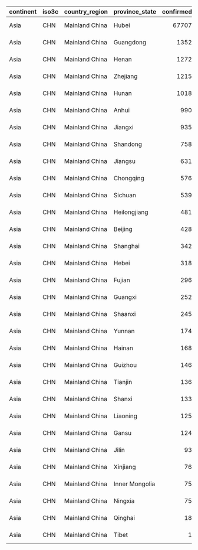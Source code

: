 

|continent |iso3c |country_region |province_state | confirmed|who_region_code.x |who_region.x    |world_bank_income_group.x |world_bank_income_group_code.x |world_bank_income_group_gni_reference_year.x |world_bank_income_group_release_date.x | deaths|who_region_code.y |who_region.y    |world_bank_income_group.y |world_bank_income_group_code.y |world_bank_income_group_gni_reference_year.y |world_bank_income_group_release_date.y | recovered|who_region_code |who_region      |world_bank_income_group |world_bank_income_group_code |world_bank_income_group_gni_reference_year |world_bank_income_group_release_date | global_confirmed_pct| global_death_pct| global_recovered_pct|
|:---------|:-----|:--------------|:--------------|---------:|:-----------------|:---------------|:-------------------------|:------------------------------|:--------------------------------------------|:--------------------------------------|------:|:-----------------|:---------------|:-------------------------|:------------------------------|:--------------------------------------------|:--------------------------------------|---------:|:---------------|:---------------|:-----------------------|:----------------------------|:------------------------------------------|:------------------------------------|--------------------:|----------------:|--------------------:|
|Asia      |CHN   |Mainland China |Hubei          |     67707|WPR               |Western Pacific |Upper middle income       |WB_UMI                         |2017                                         |2018                                   |   2986|WPR               |Western Pacific |Upper middle income       |WB_UMI                         |2017                                         |2018                                   |     45235|WPR             |Western Pacific |Upper middle income     |WB_UMI                       |2017                                       |2018                                 |               61.644|           78.517|               74.527|
|Asia      |CHN   |Mainland China |Guangdong      |      1352|WPR               |Western Pacific |Upper middle income       |WB_UMI                         |2017                                         |2018                                   |      7|WPR               |Western Pacific |Upper middle income       |WB_UMI                         |2017                                         |2018                                   |      1256|WPR             |Western Pacific |Upper middle income     |WB_UMI                       |2017                                       |2018                                 |                1.231|            0.184|                2.069|
|Asia      |CHN   |Mainland China |Henan          |      1272|WPR               |Western Pacific |Upper middle income       |WB_UMI                         |2017                                         |2018                                   |     22|WPR               |Western Pacific |Upper middle income       |WB_UMI                         |2017                                         |2018                                   |      1247|WPR             |Western Pacific |Upper middle income     |WB_UMI                       |2017                                       |2018                                 |                1.158|            0.578|                2.055|
|Asia      |CHN   |Mainland China |Zhejiang       |      1215|WPR               |Western Pacific |Upper middle income       |WB_UMI                         |2017                                         |2018                                   |      1|WPR               |Western Pacific |Upper middle income       |WB_UMI                         |2017                                         |2018                                   |      1161|WPR             |Western Pacific |Upper middle income     |WB_UMI                       |2017                                       |2018                                 |                1.106|            0.026|                1.913|
|Asia      |CHN   |Mainland China |Hunan          |      1018|WPR               |Western Pacific |Upper middle income       |WB_UMI                         |2017                                         |2018                                   |      4|WPR               |Western Pacific |Upper middle income       |WB_UMI                         |2017                                         |2018                                   |       968|WPR             |Western Pacific |Upper middle income     |WB_UMI                       |2017                                       |2018                                 |                0.927|            0.105|                1.595|
|Asia      |CHN   |Mainland China |Anhui          |       990|WPR               |Western Pacific |Upper middle income       |WB_UMI                         |2017                                         |2018                                   |      6|WPR               |Western Pacific |Upper middle income       |WB_UMI                         |2017                                         |2018                                   |       984|WPR             |Western Pacific |Upper middle income     |WB_UMI                       |2017                                       |2018                                 |                0.901|            0.158|                1.621|
|Asia      |CHN   |Mainland China |Jiangxi        |       935|WPR               |Western Pacific |Upper middle income       |WB_UMI                         |2017                                         |2018                                   |      1|WPR               |Western Pacific |Upper middle income       |WB_UMI                         |2017                                         |2018                                   |       919|WPR             |Western Pacific |Upper middle income     |WB_UMI                       |2017                                       |2018                                 |                0.851|            0.026|                1.514|
|Asia      |CHN   |Mainland China |Shandong       |       758|WPR               |Western Pacific |Upper middle income       |WB_UMI                         |2017                                         |2018                                   |      6|WPR               |Western Pacific |Upper middle income       |WB_UMI                         |2017                                         |2018                                   |       642|WPR             |Western Pacific |Upper middle income     |WB_UMI                       |2017                                       |2018                                 |                0.690|            0.158|                1.058|
|Asia      |CHN   |Mainland China |Jiangsu        |       631|WPR               |Western Pacific |Upper middle income       |WB_UMI                         |2017                                         |2018                                   |      0|WPR               |Western Pacific |Upper middle income       |WB_UMI                         |2017                                         |2018                                   |       612|WPR             |Western Pacific |Upper middle income     |WB_UMI                       |2017                                       |2018                                 |                0.574|            0.000|                1.008|
|Asia      |CHN   |Mainland China |Chongqing      |       576|WPR               |Western Pacific |Upper middle income       |WB_UMI                         |2017                                         |2018                                   |      6|WPR               |Western Pacific |Upper middle income       |WB_UMI                         |2017                                         |2018                                   |       527|WPR             |Western Pacific |Upper middle income     |WB_UMI                       |2017                                       |2018                                 |                0.524|            0.158|                0.868|
|Asia      |CHN   |Mainland China |Sichuan        |       539|WPR               |Western Pacific |Upper middle income       |WB_UMI                         |2017                                         |2018                                   |      3|WPR               |Western Pacific |Upper middle income       |WB_UMI                         |2017                                         |2018                                   |       464|WPR             |Western Pacific |Upper middle income     |WB_UMI                       |2017                                       |2018                                 |                0.491|            0.079|                0.764|
|Asia      |CHN   |Mainland China |Heilongjiang   |       481|WPR               |Western Pacific |Upper middle income       |WB_UMI                         |2017                                         |2018                                   |     13|WPR               |Western Pacific |Upper middle income       |WB_UMI                         |2017                                         |2018                                   |       412|WPR             |Western Pacific |Upper middle income     |WB_UMI                       |2017                                       |2018                                 |                0.438|            0.342|                0.679|
|Asia      |CHN   |Mainland China |Beijing        |       428|WPR               |Western Pacific |Upper middle income       |WB_UMI                         |2017                                         |2018                                   |      8|WPR               |Western Pacific |Upper middle income       |WB_UMI                         |2017                                         |2018                                   |       308|WPR             |Western Pacific |Upper middle income     |WB_UMI                       |2017                                       |2018                                 |                0.390|            0.210|                0.507|
|Asia      |CHN   |Mainland China |Shanghai       |       342|WPR               |Western Pacific |Upper middle income       |WB_UMI                         |2017                                         |2018                                   |      3|WPR               |Western Pacific |Upper middle income       |WB_UMI                         |2017                                         |2018                                   |       314|WPR             |Western Pacific |Upper middle income     |WB_UMI                       |2017                                       |2018                                 |                0.311|            0.079|                0.517|
|Asia      |CHN   |Mainland China |Hebei          |       318|WPR               |Western Pacific |Upper middle income       |WB_UMI                         |2017                                         |2018                                   |      6|WPR               |Western Pacific |Upper middle income       |WB_UMI                         |2017                                         |2018                                   |       307|WPR             |Western Pacific |Upper middle income     |WB_UMI                       |2017                                       |2018                                 |                0.290|            0.158|                0.506|
|Asia      |CHN   |Mainland China |Fujian         |       296|WPR               |Western Pacific |Upper middle income       |WB_UMI                         |2017                                         |2018                                   |      1|WPR               |Western Pacific |Upper middle income       |WB_UMI                         |2017                                         |2018                                   |       295|WPR             |Western Pacific |Upper middle income     |WB_UMI                       |2017                                       |2018                                 |                0.269|            0.026|                0.486|
|Asia      |CHN   |Mainland China |Guangxi        |       252|WPR               |Western Pacific |Upper middle income       |WB_UMI                         |2017                                         |2018                                   |      2|WPR               |Western Pacific |Upper middle income       |WB_UMI                         |2017                                         |2018                                   |       223|WPR             |Western Pacific |Upper middle income     |WB_UMI                       |2017                                       |2018                                 |                0.229|            0.053|                0.367|
|Asia      |CHN   |Mainland China |Shaanxi        |       245|WPR               |Western Pacific |Upper middle income       |WB_UMI                         |2017                                         |2018                                   |      1|WPR               |Western Pacific |Upper middle income       |WB_UMI                         |2017                                         |2018                                   |       227|WPR             |Western Pacific |Upper middle income     |WB_UMI                       |2017                                       |2018                                 |                0.223|            0.026|                0.374|
|Asia      |CHN   |Mainland China |Yunnan         |       174|WPR               |Western Pacific |Upper middle income       |WB_UMI                         |2017                                         |2018                                   |      2|WPR               |Western Pacific |Upper middle income       |WB_UMI                         |2017                                         |2018                                   |       170|WPR             |Western Pacific |Upper middle income     |WB_UMI                       |2017                                       |2018                                 |                0.158|            0.053|                0.280|
|Asia      |CHN   |Mainland China |Hainan         |       168|WPR               |Western Pacific |Upper middle income       |WB_UMI                         |2017                                         |2018                                   |      6|WPR               |Western Pacific |Upper middle income       |WB_UMI                         |2017                                         |2018                                   |       159|WPR             |Western Pacific |Upper middle income     |WB_UMI                       |2017                                       |2018                                 |                0.153|            0.158|                0.262|
|Asia      |CHN   |Mainland China |Guizhou        |       146|WPR               |Western Pacific |Upper middle income       |WB_UMI                         |2017                                         |2018                                   |      2|WPR               |Western Pacific |Upper middle income       |WB_UMI                         |2017                                         |2018                                   |       117|WPR             |Western Pacific |Upper middle income     |WB_UMI                       |2017                                       |2018                                 |                0.133|            0.053|                0.193|
|Asia      |CHN   |Mainland China |Tianjin        |       136|WPR               |Western Pacific |Upper middle income       |WB_UMI                         |2017                                         |2018                                   |      3|WPR               |Western Pacific |Upper middle income       |WB_UMI                         |2017                                         |2018                                   |       128|WPR             |Western Pacific |Upper middle income     |WB_UMI                       |2017                                       |2018                                 |                0.124|            0.079|                0.211|
|Asia      |CHN   |Mainland China |Shanxi         |       133|WPR               |Western Pacific |Upper middle income       |WB_UMI                         |2017                                         |2018                                   |      0|WPR               |Western Pacific |Upper middle income       |WB_UMI                         |2017                                         |2018                                   |       126|WPR             |Western Pacific |Upper middle income     |WB_UMI                       |2017                                       |2018                                 |                0.121|            0.000|                0.208|
|Asia      |CHN   |Mainland China |Liaoning       |       125|WPR               |Western Pacific |Upper middle income       |WB_UMI                         |2017                                         |2018                                   |      1|WPR               |Western Pacific |Upper middle income       |WB_UMI                         |2017                                         |2018                                   |       109|WPR             |Western Pacific |Upper middle income     |WB_UMI                       |2017                                       |2018                                 |                0.114|            0.026|                0.180|
|Asia      |CHN   |Mainland China |Gansu          |       124|WPR               |Western Pacific |Upper middle income       |WB_UMI                         |2017                                         |2018                                   |      2|WPR               |Western Pacific |Upper middle income       |WB_UMI                         |2017                                         |2018                                   |        87|WPR             |Western Pacific |Upper middle income     |WB_UMI                       |2017                                       |2018                                 |                0.113|            0.053|                0.143|
|Asia      |CHN   |Mainland China |Jilin          |        93|WPR               |Western Pacific |Upper middle income       |WB_UMI                         |2017                                         |2018                                   |      1|WPR               |Western Pacific |Upper middle income       |WB_UMI                         |2017                                         |2018                                   |        90|WPR             |Western Pacific |Upper middle income     |WB_UMI                       |2017                                       |2018                                 |                0.085|            0.026|                0.148|
|Asia      |CHN   |Mainland China |Xinjiang       |        76|WPR               |Western Pacific |Upper middle income       |WB_UMI                         |2017                                         |2018                                   |      3|WPR               |Western Pacific |Upper middle income       |WB_UMI                         |2017                                         |2018                                   |        73|WPR             |Western Pacific |Upper middle income     |WB_UMI                       |2017                                       |2018                                 |                0.069|            0.079|                0.120|
|Asia      |CHN   |Mainland China |Inner Mongolia |        75|WPR               |Western Pacific |Upper middle income       |WB_UMI                         |2017                                         |2018                                   |      1|WPR               |Western Pacific |Upper middle income       |WB_UMI                         |2017                                         |2018                                   |        70|WPR             |Western Pacific |Upper middle income     |WB_UMI                       |2017                                       |2018                                 |                0.068|            0.026|                0.115|
|Asia      |CHN   |Mainland China |Ningxia        |        75|WPR               |Western Pacific |Upper middle income       |WB_UMI                         |2017                                         |2018                                   |      0|WPR               |Western Pacific |Upper middle income       |WB_UMI                         |2017                                         |2018                                   |        71|WPR             |Western Pacific |Upper middle income     |WB_UMI                       |2017                                       |2018                                 |                0.068|            0.000|                0.117|
|Asia      |CHN   |Mainland China |Qinghai        |        18|WPR               |Western Pacific |Upper middle income       |WB_UMI                         |2017                                         |2018                                   |      0|WPR               |Western Pacific |Upper middle income       |WB_UMI                         |2017                                         |2018                                   |        18|WPR             |Western Pacific |Upper middle income     |WB_UMI                       |2017                                       |2018                                 |                0.016|            0.000|                0.030|
|Asia      |CHN   |Mainland China |Tibet          |         1|WPR               |Western Pacific |Upper middle income       |WB_UMI                         |2017                                         |2018                                   |      0|WPR               |Western Pacific |Upper middle income       |WB_UMI                         |2017                                         |2018                                   |         1|WPR             |Western Pacific |Upper middle income     |WB_UMI                       |2017                                       |2018                                 |                0.001|            0.000|                0.002|
